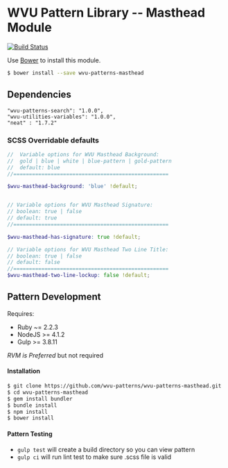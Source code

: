 # WVU Pattern Library -- Masthead Module

[![Build Status](https://travis-ci.org/wvu-patterns/wvu-patterns-masthead.svg?branch=master)](https://travis-ci.org/wvu-patterns/wvu-patterns-masthead)

Use [Bower](http://bower.io/) to install this module.

```bash
$ bower install --save wvu-patterns-masthead
```

## Dependencies

```
"wvu-patterns-search": "1.0.0",
"wvu-utilities-variables": "1.0.0",
"neat" : "1.7.2"
```

### SCSS Overridable defaults

```scss
//  Variable options for WVU Masthead Background:
//  gold | blue | white | blue-pattern | gold-pattern
//  default: blue
//==================================================

$wvu-masthead-background: 'blue' !default;


// Variable options for WVU Masthead Signature:
// boolean: true | false
// default: true
//==================================================

$wvu-masthead-has-signature: true !default;

// Variable options for WVU Masthead Two Line Title:
// boolean: true | false
// default: false
//==================================================
$wvu-masthead-two-line-lockup: false !default;
```

## Pattern Development

Requires:

* Ruby ~= 2.2.3
* NodeJS >= 4.1.2
* Gulp >= 3.8.11

*RVM is Preferred* but not required

#### Installation

```bash
$ git clone https://github.com/wvu-patterns/wvu-patterns-masthead.git
$ cd wvu-patterns-masthead
$ gem install bundler
$ bundle install
$ npm install
$ bower install
```

#### Pattern Testing

* `gulp test` will create a build directory so you can view pattern
* `gulp ci` will run lint test to make sure .scss file is valid
